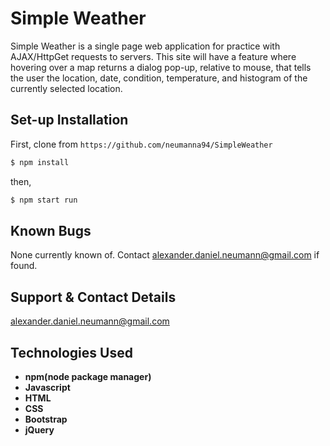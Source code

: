 # Simple Weather
Simple Weather is a single page web application for practice with AJAX/HttpGet requests to servers.
This site will have a feature where hovering over a map returns a dialog pop-up, relative to mouse, that tells the user the location, date, condition, temperature, and histogram of the currently selected location.

## Set-up Installation

First, clone from `https://github.com/neumanna94/SimpleWeather`

```sh
$ npm install
```
then,
```sh
$ npm start run
```
## Known Bugs
None currently known of. Contact alexander.daniel.neumann@gmail.com if found.

## Support & Contact Details
alexander.daniel.neumann@gmail.com
## Technologies Used
* **npm(node package manager)**
* **Javascript**
* **HTML**
* **CSS**
* **Bootstrap**
* **jQuery**
